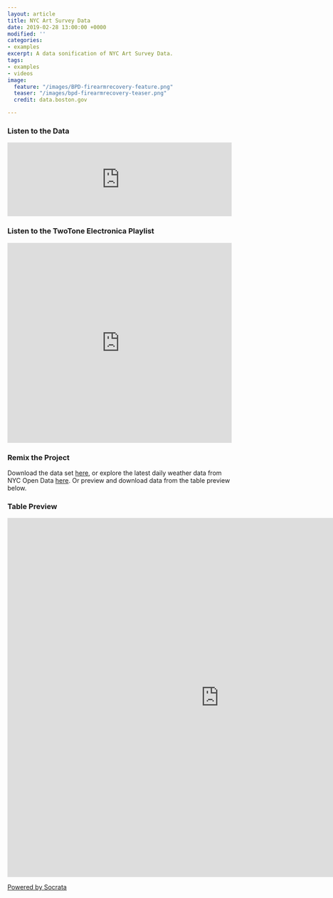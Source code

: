 ```yaml
---
layout: article
title: NYC Art Survey Data
date: 2019-02-28 13:00:00 +0000
modified: ''
categories:
- examples
excerpt: A data sonification of NYC Art Survey Data.
tags:
- examples
- videos
image:
  feature: "/images/BPD-firearmrecovery-feature.png"
  teaser: "/images/bpd-firearmrecovery-teaser.png"
  credit: data.boston.gov

---
```

### Listen to the Data

<iframe width="100%" height="166" scrolling="no" frameborder="no" allow="autoplay" src="https://w.soundcloud.com/player/?url=https%3A//api.soundcloud.com/tracks/579562302%3Fsecret_token%3Ds-VCg2M&color=%23f57c00&auto_play=false&hide_related=false&show_comments=true&show_user=true&show_reposts=false&show_teaser=true"></iframe>

### Listen to the TwoTone Electronica Playlist

<iframe width="100%" height="450" scrolling="no" frameborder="no" allow="autoplay" src="https://w.soundcloud.com/player/?url=https%3A//api.soundcloud.com/playlists/714048729&color=%23f57c00&auto_play=false&hide_related=false&show_comments=true&show_user=true&show_reposts=false&show_teaser=true"></iframe>

### Remix the Project

Download the data set [here](https://drive.google.com/open?id=1uoQhVh5-c2jlOt92V57EBA0lxhEfTwhv "Analyze Boston - BPD Firearm Recovery Counts "), or explore the latest daily weather data from NYC Open Data [here](). Or preview and download data from the table preview below.

### Table Preview

<iframe width="950px" title="2017-2018 Arts Survey Data" height="808px" src="https://data.cityofnewyork.us/w/475h-cg5t/25te-f2tw?cur=qgqOT-7soOI&from=root" frameborder="0"scrolling="no"><a href="https://data.cityofnewyork.us/Education/2017-2018-Arts-Survey-Data/475h-cg5t" title="2017-2018 Arts Survey Data" target="_blank">2017-2018 Arts Survey Data</a></iframe><p><a href="http://www.socrata.com/" target="_blank">Powered by Socrata</a></p>
    